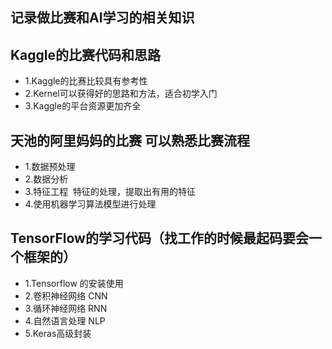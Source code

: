 ## 记录做比赛和AI学习的相关知识
## Kaggle的比赛代码和思路
* 1.Kaggle的比赛比较具有参考性 
* 2.Kernel可以获得好的思路和方法，适合初学入门
* 3.Kaggle的平台资源更加齐全

## 天池的阿里妈妈的比赛 可以熟悉比赛流程
* 1.数据预处理
* 2.数据分析
* 3.特征工程  特征的处理，提取出有用的特征
* 4.使用机器学习算法模型进行处理

## TensorFlow的学习代码（找工作的时候最起码要会一个框架的）
* 1.Tensorflow 的安装使用
* 2.卷积神经网络 CNN
* 3.循环神经网络 RNN
* 4.自然语言处理 NLP
* 5.Keras高级封装
  
